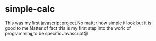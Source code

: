 # simple-calc
This was my first javascript project.No matter how simple it look but it is good to me.Matter of fact this is my first step into the world of programming,to be specific:Javascript😎
